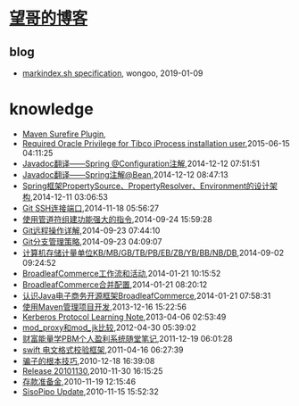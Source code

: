 # [望哥的博客](http://blog.sisopipo.com)

## blog
* [markindex.sh specification](/markindex), wongoo, 2019-01-09
# knowledge
* [Maven Surefire Plugin](/2016/2016-03-27-maven-surefire-plugin),
* [Required Oracle Privilege for Tibco iProcess installation user](/2015/2015-06-15-required-oracle-privilege-for-tibco-iprocess-installation-user),2015-06-15 04:11:25
* [Javadoc翻译——Spring @Configuration注解](/2014/2014-12-12-javadoc-spring-configuration),2014-12-12 07:51:51
* [Javadoc翻译——Spring注解@Bean](/2014/2014-12-12-javadoc-spring-bean),2014-12-12 08:47:13
* [Spring框架PropertySource、PropertyResolver、Environment的设计架构](/2014/2014-12-11-spring-propertysource-propertyresolver-environment),2014-12-11 03:06:53
* [Git SSH连接端口](/2014/2014-11-18-git-ssh-port),2014-11-18 05:56:27
* [使用管道符组建功能强大的指令](/2014/2014-09-24-using-pipe-operator-to-impl-powful-commands),2014-09-24 15:59:28
* [Git远程操作详解](/2014/2014-09-23-git-remote-commands),2014-09-23 07:44:10
* [Git分支管理策略](/2014/2014-09-23-git-branch-mangement),2014-09-23 04:09:07
* [计算机存储计量单位KB/MB/GB/TB/PB/EB/ZB/YB/BB/NB/DB](/2014/2014-09-02-computer-unit-kbmbgbtbpbebzbybbbnbdb),2014-09-02 09:24:52
* [BroadleafCommerce工作流和活动](/2014/2014-01-21-broadleafcommerce-workflow-and-activity),2014-01-21 10:15:52
* [BroadleafCommerce合并配置](/2014/2014-01-21-broadleafcommerce-merge-config),2014-01-21 08:20:12
* [认识Java电子商务开源框架BroadleafCommerce](/2014/2014-01-21-about-broadleafcommerce),2014-01-21 07:58:31
* [使用Maven管理项目开发](/2013/2013-12-16-using-maven-to-manage-project),2013-12-16 15:22:56
* [Kerberos Protocol Learning Note](/2013/2013-04-06-kerberos-protocol-learning-note),2013-04-06 02:53:49
* [mod_proxy和mod_jk比较](/2012/2012-04-30-mod_proxy-and-cmod_jk),2012-04-30 05:39:02
* [财富能量学PBM个人盈利系统随堂笔记](/2011/2011-12-19-PBM),2011-12-19 06:01:28
* [swift 电文格式校验框架](/2011/2011-04-16-swift_format_check_framework),2011-04-16 06:27:39
* [骗子的根本技巧](/2010/2010-12-18-the_basic_skill_of_cheater),2010-12-18 16:39:08
* [Release 20101130](/2010/2010-11-30-release-20101130),2010-11-30 16:15:25
* [存款准备金](/2010/2010-11-19-deposit-reserve),2010-11-19 12:15:46
* [SisoPipo Update](/2010/2010-11-15-sisopipoupdate),2010-11-15 15:52:32
